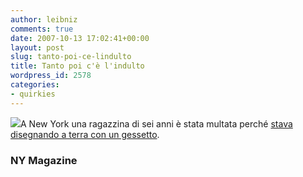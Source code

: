 ```yaml
---
author: leibniz
comments: true
date: 2007-10-13 17:02:41+00:00
layout: post
slug: tanto-poi-ce-lindulto
title: Tanto poi c'è l'indulto
wordpress_id: 2578
categories:
- quirkies
---
```


![](http://www.provincia.bologna.it/programmazione/images/ciatti1.jpg)A New York una ragazzina di sei anni è stata multata perché [stava disegnando a terra con un gessetto](http://nymag.com/daily/intel/2007/10/sidewalk_chalking_is_a_gateway.html).

### NY Magazine 
